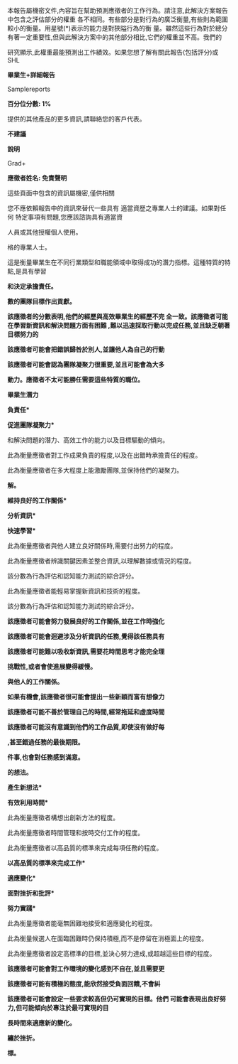 本報告屬機密文件,內容旨在幫助預測應徵者的工作行為。請注意,此解決方案報告中包含之評估部分的權重 各不相同。有些部分是對行為的廣泛衡量,有些則為範圍較小的衡量。用星號(\*)表示的能力是對狹隘行為的衡 量。雖然這些行為對於總分有著一定重要性,但與此解決方案中的其他部分相比,它們的權重並不高。我們的

研究顯示,此權重最能預測出工作績效。如果您想了解有關此報告(包括評分)或 SHL

**畢業生+詳細報告**

Samplereports

**百分位分數: 1%**

提供的其他產品的更多資訊,請聯絡您的客戶代表。

**不建議**

**說明**

Grad+

**應徵者姓名: 免責聲明**

這些頁面中包含的資訊屬機密,僅供相關

您不應依賴報告中的資訊來替代一些具有 適當資歷之專業人士的建議。如果對任何 特定事項有問題,您應該諮詢具有適當資

人員或其他授權個人使用。

格的專業人士。

這是衡量畢業生在不同行業類型和職能領域中取得成功的潛力指標。這種特質的特點,是具有學習

**和決定承擔責任。**

**數的團隊目標作出貢獻。**

**該應徵者的分數表明,他們的經歷與高效畢業生的經歷不完 全一致。該應徵者可能在學習新資訊和解決問題方面有困難 ,難以迅速採取行動以完成任務,並且缺乏朝著目標努力的**

**該應徵者可能會把錯誤歸咎於別人,並讓他人為自己的行動**

**該應徵者可能會認為團隊凝聚力很重要,並且可能會為大多**

**動力。應徵者不太可能勝任需要這些特質的職位。**

**畢業生潛力**

**負責任\***

**促進團隊凝聚力\***

和解決問題的潛力、高效工作的能力以及目標驅動的傾向。

此為衡量應徵者對工作成果負責的程度,以及在出錯時承擔責任的程度。

此為衡量應徵者在多大程度上能激勵團隊,並保持他們的凝聚力。

**解。**

**維持良好的工作關係\***

**分析資訊\***

**快速學習\***

此為衡量應徵者與他人建立良好關係時,需要付出努力的程度。

此為衡量應徵者辨識關鍵因素並整合資訊,以理解數據或情況的程度。

該分數為行為評估和認知能力測試的綜合評分。

此為衡量應徵者能輕易掌握新資訊和技術的程度。

該分數為行為評估和認知能力測試的綜合評分。

**該應徵者可能會努力發展良好的工作關係,並在工作時強化**

**該應徵者可能會迴避涉及分析資訊的任務,覺得該任務具有**

**該應徵者可能難以吸收新資訊,需要花時間思考才能完全理**

**挑戰性,或者會使進展變得緩慢。**

**與他人的工作關係。**

**如果有機會,該應徵者很可能會提出一些新穎而富有想像力**

**該應徵者可能不善於管理自己的時間,經常拖延和虛度時間**

**該應徵者可能沒有意識到他們的工作品質,即使沒有做好每**

**,甚至錯過任務的最後期限。**

**件事,也會對任務感到滿意。**

**的想法。**

**產生新想法\***

**有效利用時間\***

此為衡量應徵者構想出創新方法的程度。

此為衡量應徵者時間管理和按時交付工作的程度。

此為衡量應徵者以高品質的標準來完成每項任務的程度。

**以高品質的標準來完成工作\***

**適應變化\***

**面對挫折和批評\***

**努力實踐\***

此為衡量應徵者能毫無困難地接受和適應變化的程度。

此為衡量候選人在面臨困難時仍保持積極,而不是停留在消極面上的程度。

此為衡量應徵者設定高標準的目標,並決心努力達成,或超越這些目標的程度。

**該應徵者可能會對工作環境的變化感到不自在,並且需要更**

**該應徵者可能有積極的態度,能欣然接受負面回饋,不會糾**

**該應徵者可能會設定一些要求較高但仍可實現的目標。他們 可能會表現出良好努力,但可能傾向於專注於最可實現的目**

**長時間來適應新的變化。**

**纏於挫折。**

**標。**